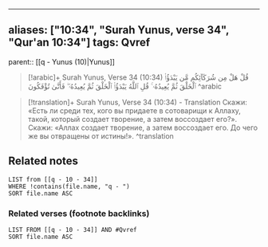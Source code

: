 
---
aliases: ["10:34", "Surah Yunus, verse 34", "Qur'an 10:34"]
tags: Qvref
---

parent:: [[q - Yunus (10)|Yunus]]

> [!arabic]+ Surah Yunus, Verse 34 (10:34)
> <span class="quran-arabic">قُلْ هَلْ مِن شُرَكَآئِكُم مَّن يَبْدَؤُا۟ ٱلْخَلْقَ ثُمَّ يُعِيدُهُۥ ۚ قُلِ ٱللَّهُ يَبْدَؤُا۟ ٱلْخَلْقَ ثُمَّ يُعِيدُهُۥ ۖ فَأَنَّىٰ تُؤْفَكُونَ</span>
^arabic

> [!translation]+ Surah Yunus, Verse 34 (10:34) - Translation
> Скажи: «Есть ли среди тех, кого вы придаете в сотоварищи к Аллаху, такой, который создает творение, а затем воссоздает его?». Скажи: «Аллах создает творение, а затем воссоздает его. До чего же вы отвращены от истины!».
^translation



## Related notes
```dataview
LIST from [[q - 10 - 34]]
WHERE !contains(file.name, "q - ")
SORT file.name ASC
```

### Related verses (footnote backlinks)
```dataview
LIST FROM [[q - 10 - 34]] AND #Qvref
SORT file.name ASC
```

